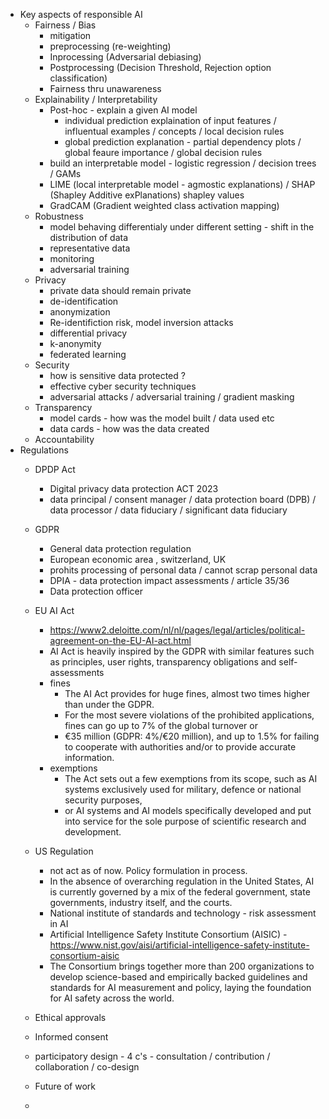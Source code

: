 - Key aspects of responsible AI
  - Fairness / Bias
    -  mitigation
      - preprocessing (re-weighting)
      - Inprocessing (Adversarial debiasing)
      - Postprocessing (Decision Threshold, Rejection option classification)
      - Fairness thru unawareness
  -  Explainability / Interpretability
      -  Post-hoc - explain a given AI model
          - individual prediction explaination of input features / influentual examples / concepts / local decision rules
          - global prediction explanation - partial dependency plots / global feaure importance / global decision rules
      - build an interpretable model - logistic regression / decision trees / GAMs
      - LIME (local interpretable model - agmostic explanations) / SHAP (Shapley Additive exPlanations) shapley values
      - GradCAM (Gradient weighted class activation mapping)
  -  Robustness
      - model behaving differentialy under different setting - shift in the distribution of data
      - representative data
      - monitoring
      - adversarial training
  -  Privacy
      - private data should remain private
      - de-identification
      - anonymization
      - Re-identifiction risk, model inversion attacks
      - differential privacy
      - k-anonymity
      - federated learning 
  -  Security
      - how is sensitive data protected ?
      - effective cyber security techniques
      - adversarial attacks / adversarial training / gradient masking  
  -  Transparency
      -  model cards - how was the model built / data used etc
      -  data cards - how was the data created
  -  Accountability
- Regulations
  -  DPDP Act
      -  Digital privacy data protection ACT 2023
      -  data principal / consent manager / data protection board (DPB) / data processor / data fiduciary / significant data fiduciary
        
  -  GDPR
      -  General data protection regulation
      -  European economic area , switzerland, UK
      -  prohits processing of personal data / cannot scrap personal data
      -  DPIA - data protection impact assessments / article 35/36
      -  Data protection officer    
  -  EU AI Act
      -  https://www2.deloitte.com/nl/nl/pages/legal/articles/political-agreement-on-the-EU-AI-act.html
      -  AI Act is heavily inspired by the GDPR with similar features such as principles, user rights, transparency obligations and self-assessments
      -  fines
          - The AI Act provides for huge fines, almost two times higher than under the GDPR.
          - For the most severe violations of the prohibited applications, fines can go up to 7% of the global turnover or
          - €35 million (GDPR: 4%/€20 million), and up to 1.5% for failing to cooperate with authorities and/or to provide accurate information.
      -  exemptions
          -  The Act sets out a few exemptions from its scope, such as AI systems exclusively used for military, defence or national security purposes,
          -  or AI systems and AI models specifically developed and put into service for the sole purpose of scientific research and development.
  -  US Regulation
      -  not act as of now. Policy formulation in process.
      -  In the absence of overarching regulation in the United States, AI is currently governed by a mix of the federal government, state governments, industry itself, and the courts. 
      -  National institute of standards and technology - risk assessment in AI
      -  Artificial Intelligence Safety Institute Consortium (AISIC) - https://www.nist.gov/aisi/artificial-intelligence-safety-institute-consortium-aisic
      -  The Consortium brings together more than 200 organizations to develop science-based and empirically backed guidelines and standards for AI measurement and policy, laying the foundation for AI safety across the world.
  -  Ethical approvals
  -  Informed consent
  -  participatory design - 4 c's - consultation / contribution / collaboration / co-design
  -  Future of work 
  -  
